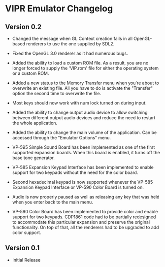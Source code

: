 # VIPR Emulator Changelog

## Version 0.2

- Changed the message when GL Context creation fails in all OpenGL-based renderers to use the one supplied by SDL2.

- Fixed the OpenGL 3.0 renderer as it had numerous bugs.

- Added the ability to load a custom ROM file.  As a result, you are no longer forced to supply the 'VIP.rom' file for either the operating system or a custom ROM.

- Added a new status to the Memory Transfer menu when you're about to overwrite an existing file.  All you have to do is activate the "Transfer" option the second time to overwrite the file.

- Most keys should now work with num lock turned on during input.

- Added the ability to change output audio device to allow switching between different output audio devices and reduce the need to restart the whole application.

- Added the ability to change the main volume of the application.  Can be accessed through the "Emulator Options" menu.

- VP-595 Simple Sound Board has been implemented as one of the first supported expansion boards.  When this board is enabled, it turns off the base tone generator.

- VP-585 Expansion Keypad Interface has been implemented to enable support for two keypads without the need for the color board.

- Second hexadecimal keypad is now supported whenever the VP-585 Expansion Keypad Interface or VP-590 Color Board is turned on.

- Audio is now properly paused as well as releasing any key that was held when you enter back to the main menu.

- VP-590 Color Board has been implemented to provide color and enable support for two keypads.  CDP1861 code had to be partially redesigned to accommodate this particular expansion and preserve the original functionality.  On top of that, all the renderers had to be upgraded to add color support.

## Version 0.1

- Initial Release
